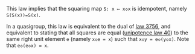 This law implies that the squaring map `S: x ↦ x◇x` is idempotent, namely `S(S(x))=S(x)`.

In a quasigroup, this law is equivalent to the dual of [law 3756](https://teorth.github.io/equational_theories/implications/?3756), and equivalent to stating that all squares are equal ([unipotence law 40](https://teorth.github.io/equational_theories/implications/?40)) to the same right unit element `e` (namely `x◇e = x`) such that `x◇y = e◇(y◇x)`.  Note that `e◇(e◇x) = x`.
